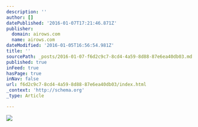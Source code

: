 ```yaml
---
description: ''
author: []
datePublished: '2016-01-07T17:21:46.871Z'
publisher:
  domain: airows.com
  name: airows.com
dateModified: '2016-01-05T16:56:54.981Z'
title: ''
sourcePath: _posts/2016-01-07-f6d2c9c7-8cd4-4a59-8d88-87e6ea40db03.md
published: true
inFeed: true
hasPage: true
inNav: false
url: f6d2c9c7-8cd4-4a59-8d88-87e6ea40db03/index.html
_context: 'http://schema.org'
_type: Article

---
```

![](http://a5.files.airows.com/image/upload/c_fit,cs_srgb,dpr_1.0,q_80,w_620/MTM1NjI3MzU4Mjc4MzU4Mjkw.jpg)